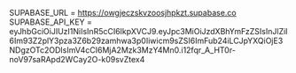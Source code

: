 SUPABASE_URL = https://owgjeczskvzoosjhpkzt.supabase.co
SUPABASE_API_KEY = eyJhbGciOiJIUzI1NiIsInR5cCI6IkpXVCJ9.eyJpc3MiOiJzdXBhYmFzZSIsInJlZiI6Im93Z2plY3pza3Z6b29zamhwa3p0Iiwicm9sZSI6ImFub24iLCJpYXQiOjE3NDgzOTc2ODIsImV4cCI6MjA2Mzk3MzY4Mn0.i12fqr_A_HT0r-noV97saRApd2WCay2O-k09svZtex4

